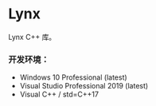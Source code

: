 # Lynx
Lynx C++ 库。

### 开发环境：
+ Windows 10 Professional (latest)
+ Visual Studio Professional 2019 (latest)
+ Visual C++ / std=C++17
